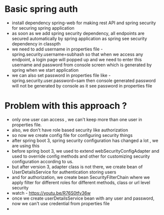 # Basic spring auth
- install dependency spring-web for making rest API and spring security for securing spring application
- as soon as we add spring security dependency, all endpoints are secured automatically by spring application as spring see security dependency in classpth
- we need to add username in properties file - spring.security.username=subhash so that when we access any endpoint, a login page will popped up and we need to enter this username and password from console screen which is generated by spring when we start application
- we can also set password in properties file like - spring.security.user.password=sam then console generated password will not be generated by console as it see password in properties file

# Problem with this approach ?
- only one user can access , we can't keep more than one user in properties file.
- also, we don't have role based security like authorization
- so now we create config file for configuring security things
- after spring boot 3, spring security configuration has changed a lot , we are using this
- before spring boot 3, we used to extend webSecurityConfigAdapter and used to override config methods and other for customizing security configuration according to us.
- but after version 3, adapter class is not there, we create bean of UserDetailsService for authentication storing users
- and for authorization, we create bean SecurityFilterChain where we apply filter for different roles for different methods, class or url level security
- watch - https://youtu.be/R76S0tfv36w
- once we create userDetailsService bean with any user and password, now we can't use credential from properties file
- 